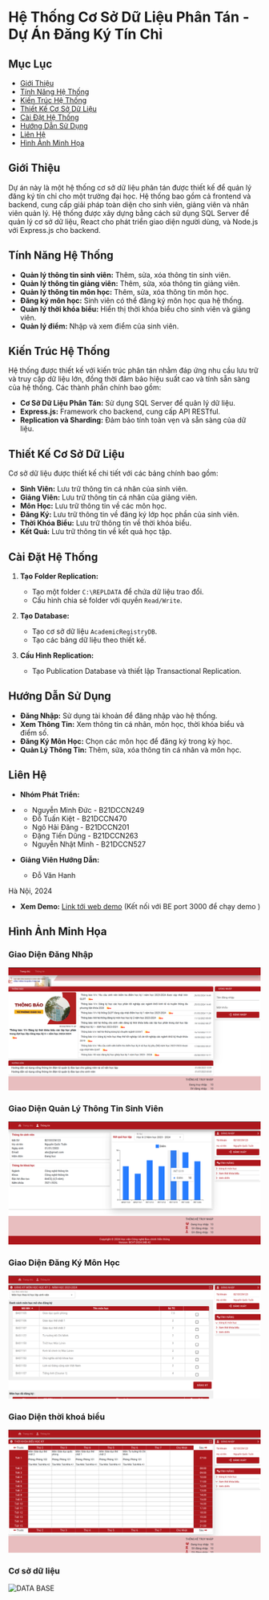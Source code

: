 # Hệ Thống Cơ Sở Dữ Liệu Phân Tán - Dự Án Đăng Ký Tín Chỉ

## Mục Lục
- [Giới Thiệu](#giới-thiệu)
- [Tính Năng Hệ Thống](#tính-năng-hệ-thống)
- [Kiến Trúc Hệ Thống](#kiến-trúc-hệ-thống)
- [Thiết Kế Cơ Sở Dữ Liệu](#thiết-kế-cơ-sở-dữ-liệu)
- [Cài Đặt Hệ Thống](#cài-đặt-hệ-thống)
- [Hướng Dẫn Sử Dụng](#hướng-dẫn-sử-dụng)
- [Liên Hệ](#liên-hệ)
- [Hình Ảnh Minh Họa](#hình-ảnh-minh-họa)

## Giới Thiệu
Dự án này là một hệ thống cơ sở dữ liệu phân tán được thiết kế để quản lý đăng ký tín chỉ cho một trường đại học. Hệ thống bao gồm cả frontend và backend, cung cấp giải pháp toàn diện cho sinh viên, giảng viên và nhân viên quản lý. Hệ thống được xây dựng bằng cách sử dụng SQL Server để quản lý cơ sở dữ liệu, React cho phát triển giao diện người dùng, và Node.js với Express.js cho backend.

## Tính Năng Hệ Thống
- **Quản lý thông tin sinh viên:** Thêm, sửa, xóa thông tin sinh viên.
- **Quản lý thông tin giảng viên:** Thêm, sửa, xóa thông tin giảng viên.
- **Quản lý thông tin môn học:** Thêm, sửa, xóa thông tin môn học.
- **Đăng ký môn học:** Sinh viên có thể đăng ký môn học qua hệ thống.
- **Quản lý thời khóa biểu:** Hiển thị thời khóa biểu cho sinh viên và giảng viên.
- **Quản lý điểm:** Nhập và xem điểm của sinh viên.

## Kiến Trúc Hệ Thống
Hệ thống được thiết kế với kiến trúc phân tán nhằm đáp ứng nhu cầu lưu trữ và truy cập dữ liệu lớn, đồng thời đảm bảo hiệu suất cao và tính sẵn sàng của hệ thống. Các thành phần chính bao gồm:

- **Cơ Sở Dữ Liệu Phân Tán:** Sử dụng SQL Server để quản lý dữ liệu.
- **Express.js:** Framework cho backend, cung cấp API RESTful.
- **Replication và Sharding:** Đảm bảo tính toàn vẹn và sẵn sàng của dữ liệu.

## Thiết Kế Cơ Sở Dữ Liệu
Cơ sở dữ liệu được thiết kế chi tiết với các bảng chính bao gồm:

- **Sinh Viên:** Lưu trữ thông tin cá nhân của sinh viên.
- **Giảng Viên:** Lưu trữ thông tin cá nhân của giảng viên.
- **Môn Học:** Lưu trữ thông tin về các môn học.
- **Đăng Ký:** Lưu trữ thông tin về đăng ký lớp học phần của sinh viên.
- **Thời Khóa Biểu:** Lưu trữ thông tin về thời khóa biểu.
- **Kết Quả:** Lưu trữ thông tin về kết quả học tập.

## Cài Đặt Hệ Thống
1. **Tạo Folder Replication:**
   - Tạo một folder `C:\REPLDATA` để chứa dữ liệu trao đổi.
   - Cấu hình chia sẻ folder với quyền `Read/Write`.

2. **Tạo Database:**
   - Tạo cơ sở dữ liệu `AcademicRegistryDB`.
   - Tạo các bảng dữ liệu theo thiết kế.

3. **Cấu Hình Replication:**
   - Tạo Publication Database và thiết lập Transactional Replication.

## Hướng Dẫn Sử Dụng
- **Đăng Nhập:** Sử dụng tài khoản để đăng nhập vào hệ thống.
- **Xem Thông Tin:** Xem thông tin cá nhân, môn học, thời khóa biểu và điểm số.
- **Đăng Ký Môn Học:** Chọn các môn học để đăng ký trong kỳ học.
- **Quản Lý Thông Tin:** Thêm, sửa, xóa thông tin cá nhân và môn học.

## Liên Hệ
- **Nhóm Phát Triển:**
- - Nguyễn Minh Đức - B21DCCN249
  - Đỗ Tuấn Kiệt - B21DCCN470
  - Ngô Hải Đăng - B21DCCN201
  - Đặng Tiến Dũng - B21DCCN263
  - Nguyễn Nhật Minh - B21DCCN527

- **Giảng Viên Hướng Dẫn:**
  - Đỗ Văn Hanh

Hà Nội, 2024

- **Xem Demo:** [Link tới web demo](https://7syvtm-5173.csb.app/home)
   (Kết nối với BE port 3000 để chạy demo )
## Hình Ảnh Minh Họa
### Giao Diện Đăng Nhập
![Giao Diện Đăng Nhập](image/login.png)

### Giao Diện Quản Lý Thông Tin Sinh Viên
![Giao Diện Quản Lý Thông Tin Sinh Viên](image/home.png)

### Giao Diện Đăng Ký Môn Học
![Giao Diện Đăng Ký Môn Học](image/register.png)

### Giao Diện thời khoá biểu 
![Giao Diện thời khoá biểu ](image/tkb.png)

### Cơ sở dữ liệu 
![DATA BASE](https://drive.google.com/drive/u/2/folders/1mVCRttTYw1iqtXlr7DlolEoOR23rOJOq)
